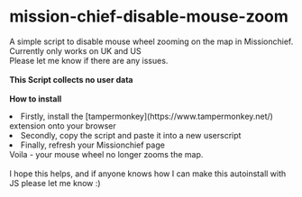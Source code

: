 # mission-chief-disable-mouse-zoom
A simple script to disable mouse wheel zooming on the map in Missionchief.<br>
Currently only works on UK and US<br>
Please let me know if there are any issues.<br><br>
<strong>This Script collects no user data</strong><br><br>
<strong>How to install</strong><br>
<li>Firstly, install the [tampermonkey](https://www.tampermonkey.net/) extension onto your browser</li>
<li>Secondly, copy the script and paste it into a new userscript</li>
<li>Finally, refresh your Missionchief page</li>
Voila - your mouse wheel no longer zooms the map.<br><br>
I hope this helps, and if anyone knows how I can make this autoinstall with JS please let me know :)



 

